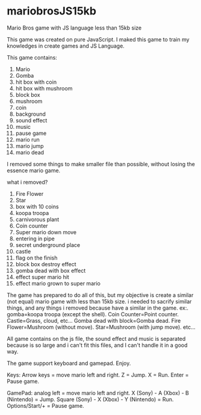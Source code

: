 # mariobrosJS15kb
Mario Bros game with JS language less than 15kb size

This game was created on pure JavaScript. 
I maked this game to train my knowledges in create games and JS Language.

This game contains:

1. Mario
2. Gomba
3. hit box with coin
4. hit box with mushroom
5. block box
6. mushroom
7. coin
8. background
9. sound effect
10. music
11. pause game
12. mario run
13. mario jump
14. mario dead

I removed some things to make smaller file than possible, without losing the essence mario game.

what i removed?
1. Fire Flower
2. Star
3. box with 10 coins
4. koopa troopa
5. carnivorous plant
6. Coin counter
7. Super mario down move
8. entering in pipe
9. secret underground place
10. castle
11. flag on the finish
12. block box destroy effect
13. gomba dead with box effect
14. effect super mario hit
15. effect mario grown to super mario

The game has prepared to do all of this, but my objective is create a similar (not equal) mario game with less than 15kb size.
i needed to sacrify similar things, and any things i removed because have a similar in the game.
ex:. 
gomba=koopa troopa (except the shell).
Coin Counter=Point counter.
Castle=Grass, cloud, etc...
Gomba dead with block=Gomba dead.
Fire Flower=Mushroom (without move).
Star=Mushroom (with jump move).
etc...

All game contains on the js file, the sound effect and music is separated because is so large and i can't fit this files, and I can't handle it in a good way.

The game support keyboard and gamepad. 
Enjoy.

Keys:
Arrow keys = move mario left and right.
Z = Jump.
X = Run.
Enter = Pause game.

GamePad:
analog left = move mario left and right.
X (Sony) - A (Xbox) - B (Nintendo) = Jump.
Square (Sony) - X (Xbox) - Y (Nintendo) = Run.
Options/Start/+ = Pause game.

